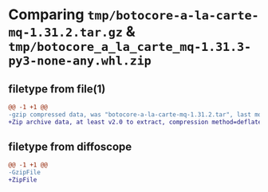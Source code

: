 # Comparing `tmp/botocore-a-la-carte-mq-1.31.2.tar.gz` & `tmp/botocore_a_la_carte_mq-1.31.3-py3-none-any.whl.zip`

## filetype from file(1)

```diff
@@ -1 +1 @@
-gzip compressed data, was "botocore-a-la-carte-mq-1.31.2.tar", last modified: Wed Jul 12 01:44:42 2023, max compression
+Zip archive data, at least v2.0 to extract, compression method=deflate
```

## filetype from diffoscope

```diff
@@ -1 +1 @@
-GzipFile
+ZipFile
```

